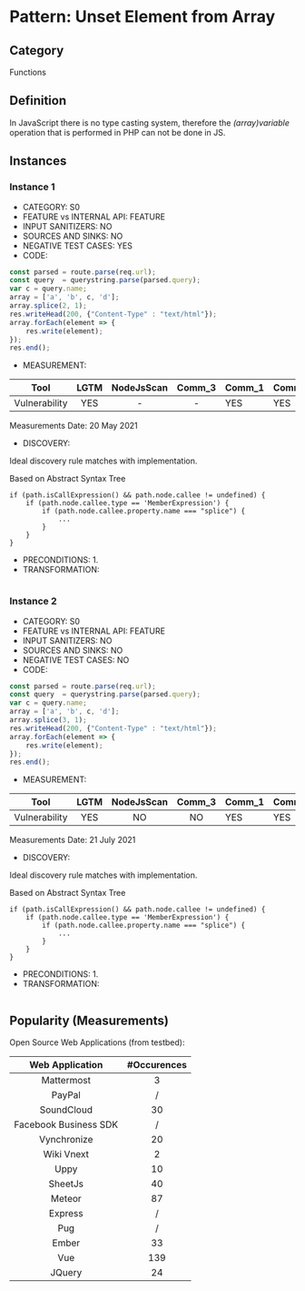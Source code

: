 # Pattern: Unset Element from Array

## Category

Functions

## Definition

In JavaScript there is no type casting system, therefore the _(array)variable_ operation that is performed in PHP can not be done in JS.

## Instances

### Instance 1

- CATEGORY: S0
- FEATURE vs INTERNAL API: FEATURE
- INPUT SANITIZERS: NO
- SOURCES AND SINKS: NO
- NEGATIVE TEST CASES: YES
- CODE:

```javascript
const parsed = route.parse(req.url);
const query  = querystring.parse(parsed.query);
var c = query.name;
array = ['a', 'b', c, 'd'];
array.splice(2, 1);
res.writeHead(200, {"Content-Type" : "text/html"});
array.forEach(element => {
	res.write(element);
});
res.end();
```

- MEASUREMENT:

|     Tool      | LGTM | NodeJsScan | Comm_3 | Comm_1 | Comm_2 | Vulnerable |
| :-----------: | :--: | :--------: | :------: | ------- | --------- | ---------- |
| Vulnerability | YES  |      -    |    -   |     YES |       YES |  NO      |
Measurements Date: 20 May 2021

- DISCOVERY:



Ideal discovery rule matches with implementation.

Based on Abstract Syntax Tree

```
if (path.isCallExpression() && path.node.callee != undefined) {
	if (path.node.callee.type == 'MemberExpression') {
		if (path.node.callee.property.name === "splice") {
			...
		}
	}
}
```



- PRECONDITIONS:
   1.
- TRANSFORMATION:
```javascript
```
### Instance 2

- CATEGORY: S0
- FEATURE vs INTERNAL API: FEATURE
- INPUT SANITIZERS: NO
- SOURCES AND SINKS: NO
- NEGATIVE TEST CASES: NO
- CODE:

```javascript
const parsed = route.parse(req.url);
const query  = querystring.parse(parsed.query);
var c = query.name;
array = ['a', 'b', c, 'd'];
array.splice(3, 1);
res.writeHead(200, {"Content-Type" : "text/html"});
array.forEach(element => {
	res.write(element);
});
res.end();
```

- MEASUREMENT:

|     Tool      | LGTM | NodeJsScan | Comm_3 | Comm_1 | Comm_2 | Vulnerable |
| :-----------: | :--: | :--------: | :------: | ------- | --------- | ---------- |
| Vulnerability | YES   |    NO      |    NO   |  YES    |  YES      |  YES      |
Measurements Date: 21 July 2021

- DISCOVERY:



Ideal discovery rule matches with implementation.

Based on Abstract Syntax Tree

```
if (path.isCallExpression() && path.node.callee != undefined) {
	if (path.node.callee.type == 'MemberExpression') {
		if (path.node.callee.property.name === "splice") {
			...
		}
	}
}
```



- PRECONDITIONS:
   1.
- TRANSFORMATION:
```javascript
```
## Popularity (Measurements)

Open Source Web Applications (from testbed):

|    Web Application    | #Occurences |
| :-------------------: | :---------: |
|      Mattermost       |      3      |
|        PayPal         |      /      |
|      SoundCloud       |     30      |
| Facebook Business SDK |      /      |
|      Vynchronize      |     20      |
|      Wiki Vnext       |      2      |
|         Uppy          |     10      |
|        SheetJs        |     40      |
|        Meteor         |     87      |
|        Express        |      /      |
|          Pug          |      /      |
|         Ember         |     33      |
|          Vue          |     139     |
|        JQuery         |     24      |





